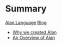 # Summary

 [Alan Language](./homepage.md)
 [Blog](./blog.md)
  - [Why we created Alan](./why_alan.md)
  - [An Overview of Alan](./alan_overview.md)